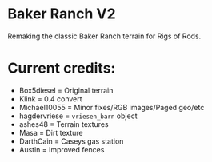 # Baker Ranch V2

Remaking the classic Baker Ranch terrain for Rigs of Rods.

# Current credits:

- Box5diesel = Original terrain
- Klink = 0.4 convert 
- Michael10055 = Minor fixes/RGB images/Paged geo/etc
- hagdervriese = `vriesen_barn` object
- ashes48 = Terrain textures
- Masa = Dirt texture
- DarthCain = Caseys gas station
- Austin = Improved fences 